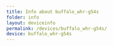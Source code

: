 ```yaml
---
title: Info about buffalo_whr-g54s
folder: info
layout: deviceinfo
permalink: /devices/buffalo_whr-g54s/
device: buffalo_whr-g54s
---
```

